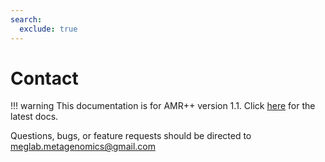 ```yaml
---
search:
  exclude: true
---
```


# Contact

!!! warning
    This documentation is for AMR++ version 1.1. Click [here](./../latest/introduction.md) for the latest docs.

Questions, bugs, or feature requests should be directed to meglab.metagenomics@gmail.com
